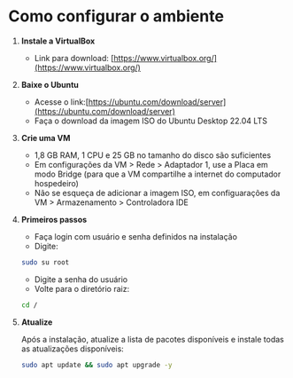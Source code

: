 # Como configurar o ambiente

1. **Instale a VirtualBox**
     
   - Link para download: [https://www.virtualbox.org/](https://www.virtualbox.org/)

3. **Baixe o Ubuntu**
   
   - Acesse o link:[https://ubuntu.com/download/server](https://ubuntu.com/download/server)
   - Faça o download da imagem ISO do Ubuntu Desktop 22.04 LTS

2. **Crie uma VM**
   
   - 1,8 GB RAM, 1 CPU e 25 GB no tamanho do disco são suficientes  
   - Em configurações da VM > Rede > Adaptador 1, use a Placa em modo Bridge (para que a VM compartilhe a internet do computador hospedeiro)
   - Não se esqueça de adicionar a imagem ISO, em configuarações da VM > Armazenamento > Controladora IDE

4. **Primeiros passos**
   
   - Faça login com usuário e senha definidos na instalação
   - Digite:  
   ```bash
   sudo su root
   ```
   - Digite a senha do usuário
   - Volte para o diretório raiz:
   ```bash
   cd /
   ```  
   
5. **Atualize**
    
   Após a instalação, atualize a lista de pacotes disponíveis e instale todas as atualizações disponíveis:  
   ```bash
   sudo apt update && sudo apt upgrade -y
   ```
